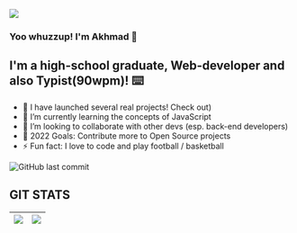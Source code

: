 ![](http://i.imgur.com/y8g506n.png?1)

### Yoo whuzzup! I'm Akhmad 👋


## I'm a high-school graduate, Web-developer and also Typist(90wpm)! ⌨️

- 🔭 I have launched several real projects! Check out)
- 🌱 I’m currently learning the concepts of JavaScript
- 👯 I’m looking to collaborate with other devs (esp. back-end developers)
- 🥅 2022 Goals: Contribute more to Open Source projects
- ⚡ Fun fact: I love to code and play football / basketball

![GitHub last commit](https://img.shields.io/github/last-commit/akhmad-hurshetov/TEDxMDIST)

## GIT STATS
<img src="https://github-readme-stats.vercel.app/api?username=akhmad-hurshetov&&show_icons=true&count_private=true&theme=radical"/>|<img src="https://github-readme-streak-stats.herokuapp.com/?user=akhmad-hurshetov&theme=radical"/>|
|---|---|
